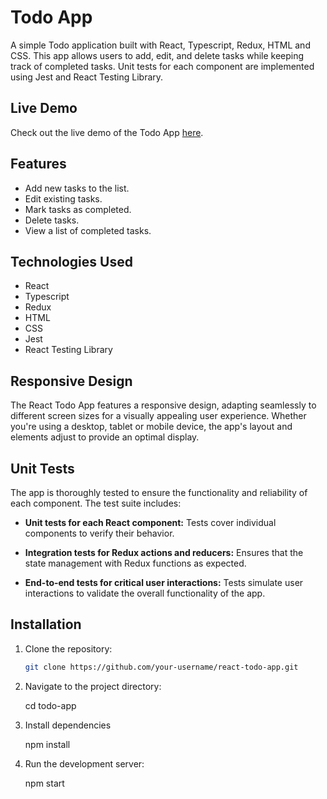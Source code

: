 # Todo App

A simple Todo application built with React, Typescript, Redux, HTML and CSS. This app allows users to add, edit, and delete tasks while keeping track of completed tasks. Unit tests for each component are implemented using Jest and React Testing Library.

## Live Demo 

Check out the live demo of the Todo App [here](https://todo-5ci801euw-dianamurarius-projects.vercel.app).

## Features

- Add new tasks to the list.
- Edit existing tasks.
- Mark tasks as completed.
- Delete tasks.
- View a list of completed tasks.

## Technologies Used

- React
- Typescript
- Redux
- HTML
- CSS
- Jest
- React Testing Library

## Responsive Design

The React Todo App features a responsive design, adapting seamlessly to different screen sizes for a visually appealing user experience. Whether you're using a desktop, tablet or mobile device, the app's layout and elements adjust to provide an optimal display.

## Unit Tests

The app is thoroughly tested to ensure the functionality and reliability of each component. The test suite includes:

- **Unit tests for each React component:** Tests cover individual components to verify their behavior.
  
- **Integration tests for Redux actions and reducers:** Ensures that the state management with Redux functions as expected.

- **End-to-end tests for critical user interactions:** Tests simulate user interactions to validate the overall functionality of the app.

## Installation

1. Clone the repository:

   ```bash
   git clone https://github.com/your-username/react-todo-app.git

2. Navigate to the project directory:

    cd todo-app

3. Install dependencies

    npm install

5. Run the development server:

    npm start

